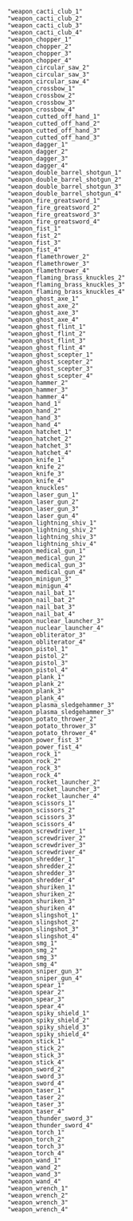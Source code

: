 
	"weapon_cacti_club_1"
	"weapon_cacti_club_2"
	"weapon_cacti_club_3"
	"weapon_cacti_club_4"
	"weapon_chopper_1"
	"weapon_chopper_2"
	"weapon_chopper_3"
	"weapon_chopper_4"
	"weapon_circular_saw_2"
	"weapon_circular_saw_3"
	"weapon_circular_saw_4"
	"weapon_crossbow_1"
	"weapon_crossbow_2"
	"weapon_crossbow_3"
	"weapon_crossbow_4"
	"weapon_cutted_off_hand_1"
	"weapon_cutted_off_hand_2"
	"weapon_cutted_off_hand_3"
	"weapon_cutted_off_hand_3"
	"weapon_dagger_1"
	"weapon_dagger_2"
	"weapon_dagger_3"
	"weapon_dagger_4"
	"weapon_double_barrel_shotgun_1"
	"weapon_double_barrel_shotgun_2"
	"weapon_double_barrel_shotgun_3"
	"weapon_double_barrel_shotgun_4"
	"weapon_fire_greatsword_1"
	"weapon_fire_greatsword_2"
	"weapon_fire_greatsword_3"
	"weapon_fire_greatsword_4"
	"weapon_fist_1"
	"weapon_fist_2"
	"weapon_fist_3"
	"weapon_fist_4"
	"weapon_flamethrower_2"
	"weapon_flamethrower_3"
	"weapon_flamethrower_4"
	"weapon_flaming_brass_knuckles_2"
	"weapon_flaming_brass_knuckles_3"
	"weapon_flaming_brass_knuckles_4"
	"weapon_ghost_axe_1"
	"weapon_ghost_axe_2"
	"weapon_ghost_axe_3"
	"weapon_ghost_axe_4"
	"weapon_ghost_flint_1"
	"weapon_ghost_flint_2"
	"weapon_ghost_flint_3"
	"weapon_ghost_flint_4"
	"weapon_ghost_scepter_1"
	"weapon_ghost_scepter_2"
	"weapon_ghost_scepter_3"
	"weapon_ghost_scepter_4"
	"weapon_hammer_2"
	"weapon_hammer_3"
	"weapon_hammer_4"
	"weapon_hand_1"
	"weapon_hand_2"
	"weapon_hand_3"
	"weapon_hand_4"
	"weapon_hatchet_1"
	"weapon_hatchet_2"
	"weapon_hatchet_3"
	"weapon_hatchet_4"
	"weapon_knife_1"
	"weapon_knife_2"
	"weapon_knife_3"
	"weapon_knife_4"
	"weapon_knuckles"
	"weapon_laser_gun_1"
	"weapon_laser_gun_2"
	"weapon_laser_gun_3"
	"weapon_laser_gun_4"
	"weapon_lightning_shiv_1"
	"weapon_lightning_shiv_2"
	"weapon_lightning_shiv_3"
	"weapon_lightning_shiv_4"
	"weapon_medical_gun_1"
	"weapon_medical_gun_2"
	"weapon_medical_gun_3"
	"weapon_medical_gun_4"
	"weapon_minigun_3"
	"weapon_minigun_4"
	"weapon_nail_bat_1"
	"weapon_nail_bat_2"
	"weapon_nail_bat_3"
	"weapon_nail_bat_4"
	"weapon_nuclear_launcher_3"
	"weapon_nuclear_launcher_4"
	"weapon_obliterator_3"
	"weapon_obliterator_4"
	"weapon_pistol_1"
	"weapon_pistol_2"
	"weapon_pistol_3"
	"weapon_pistol_4"
	"weapon_plank_1"
	"weapon_plank_2"
	"weapon_plank_3"
	"weapon_plank_4"
	"weapon_plasma_sledgehammer_3"
	"weapon_plasma_sledgehammer_3"
	"weapon_potato_thrower_2"
	"weapon_potato_thrower_3"
	"weapon_potato_thrower_4"
	"weapon_power_fist_3"
	"weapon_power_fist_4"
	"weapon_rock_1"
	"weapon_rock_2"
	"weapon_rock_3"
	"weapon_rock_4"
	"weapon_rocket_launcher_2"
	"weapon_rocket_launcher_3"
	"weapon_rocket_launcher_4"
	"weapon_scissors_1"
	"weapon_scissors_2"
	"weapon_scissors_3"
	"weapon_scissors_4"
	"weapon_screwdriver_1"
	"weapon_screwdriver_2"
	"weapon_screwdriver_3"
	"weapon_screwdriver_4"
	"weapon_shredder_1"
	"weapon_shredder_2"
	"weapon_shredder_3"
	"weapon_shredder_4"
	"weapon_shuriken_1"
	"weapon_shuriken_2"
	"weapon_shuriken_3"
	"weapon_shuriken_4"
	"weapon_slingshot_1"
	"weapon_slingshot_2"
	"weapon_slingshot_3"
	"weapon_slingshot_4"
	"weapon_smg_1"
	"weapon_smg_2"
	"weapon_smg_3"
	"weapon_smg_4"
	"weapon_sniper_gun_3"
	"weapon_sniper_gun_4"
	"weapon_spear_1"
	"weapon_spear_2"
	"weapon_spear_3"
	"weapon_spear_4"
	"weapon_spiky_shield_1"
	"weapon_spiky_shield_2"
	"weapon_spiky_shield_3"
	"weapon_spiky_shield_4"
	"weapon_stick_1"
	"weapon_stick_2"
	"weapon_stick_3"
	"weapon_stick_4"
	"weapon_sword_2"
	"weapon_sword_3"
	"weapon_sword_4"
	"weapon_taser_1"
	"weapon_taser_2"
	"weapon_taser_3"
	"weapon_taser_4"
	"weapon_thunder_sword_3"
	"weapon_thunder_sword_4"
	"weapon_torch_1"
	"weapon_torch_2"
	"weapon_torch_3"
	"weapon_torch_4"
	"weapon_wand_1"
	"weapon_wand_2"
	"weapon_wand_3"
	"weapon_wand_4"
	"weapon_wrench_1"
	"weapon_wrench_2"
	"weapon_wrench_3"
	"weapon_wrench_4"
